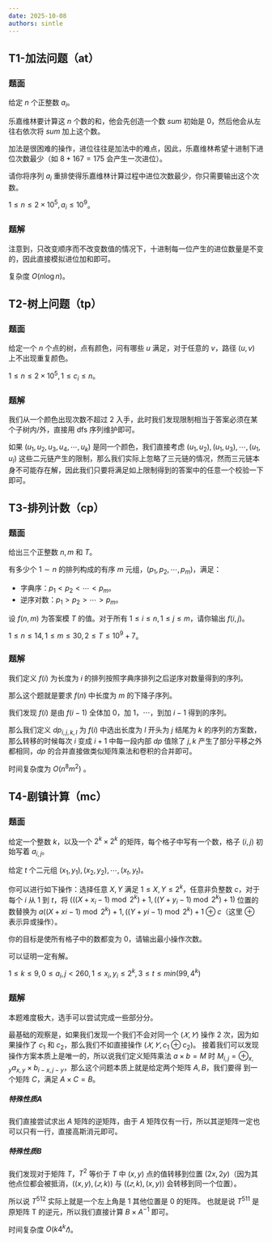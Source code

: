 ```yaml
---
date: 2025-10-08
authors: sintle
---
```


## T1-加法问题（at）

### 题面

给定 $n$ 个正整数 $a_i$。

乐嘉维林要计算这 $n$ 个数的和，他会先创造一个数 $sum$ 初始是 $0$，然后他会从左往右依次将 $sum$ 加上这个数。

加法是很困难的操作，进位往往是加法中的难点，因此，乐嘉维林希望十进制下进位次数最少（如 $8+167=175$ 会产生一次进位）。

请你将序列 $a_i$ 重排使得乐嘉维林计算过程中进位次数最少，你只需要输出这个次数。

$1\leq n\leq 2\times 10^5,a_i\leq 10^9$。

### 题解

注意到，只改变顺序而不改变数值的情况下，十进制每一位产生的进位数量是不变的，因此直接模拟进位加和即可。

复杂度 $O(n\log n)$。

## T2-树上问题（tp）

### 题面

给定一个 $n$ 个点的树，点有颜色，问有哪些 $u$ 满足，对于任意的 $v$，路径 $(u,v)$ 上不出现重复颜色。

$1\leq n\leq 2\times10^5,1\leq c_i\leq n$。

### 题解

我们从一个颜色出现次数不超过 $2$ 入手，此时我们发现限制相当于答案必须在某个子树内/外，直接用 dfs 序列维护即可。

如果 $(u_1,u_2,u_3,u_4,\cdots,u_k)$ 是同一个颜色，我们直接考虑 $(u_1,u_2),(u_1,u_3 ),\cdots,(u_1,u_l)$ 这些二元链产生的限制，那么我们实际上忽略了三元链的情况，然而三元链本身不可能存在解，因此我们只要将满足如上限制得到的答案中的任意一个校验一下即可。

## T3-排列计数（cp）

### 题面

给出三个正整数 $n,m$ 和 $T$。

有多少个 $1\sim n$ 的排列构成的有序 $m$ 元组，$(p_1,p_2,\cdots,p_m)$，满足：

-   字典序：$p_1<p_2<\cdots<p_m$。
-   逆序对数：$p_1>p_2>\cdots>p_m$。

设 $f(n,m)$ 为答案模 $T$ 的值。对于所有 $1\leq i\leq n,1\leq j\leq m$，请你输出 $f(i,j)$。

$1\leq n\leq 14, 1\leq m\leq 30, 2\leq T\leq 10^9+7$。

### 题解

我们定义 $f(i)$ 为长度为 $i$ 的排列按照字典序排列之后逆序对数量得到的序列。

那么这个题就是要求 $f(n)$ 中长度为 $m$ 的下降子序列。

我们发现 $f(i)$ 是由 $f(i-1)$ 全体加 $0$，加 $1$，$\cdots$，到加 $i-1$ 得到的序列。

那么我们定义 $dp_{i,j,k,l}$ 为 $f(i)$ 中选出长度为 $l$ 开头为 $j$ 结尾为 $k$ 的序列的方案数，那么转移的时候每次 $i$ 变成 $i+1$ 中每一段内部 $dp$ 值除了 $j,k$ 产生了部分平移之外都相同，$dp$ 的合并直接做类似矩阵乘法和卷积的合并即可。

时间复杂度为 $O(n^8m^2)$ 。

## T4-剧镇计算（mc）

### 题面

给定一个整数 $k$，以及一个 $2^k\times2^k$ 的矩阵，每个格子中写有一个数，格子 $(i,j)$ 初始写着 $a_{i,j}$。

给定 $t$ 个二元组 $(x_1,y_1),(x_2,y_2),\cdots,(x_t,y_t)$。

你可以进行如下操作：选择任意 $X,Y$ 满足 $1\leq X,Y\leq 2^k$，任意非负整数 $c$，对于每个 $i$ 从 $1$ 到 $t$，将 $(((X+x_i−1)\bmod2^k)+1, ((Y+y_i−1)\bmod2^k)+1)$ 位置的数替换为 $a((X+xi−1)\bmod2^k)+1,((Y+yi−1)\bmod2^k)+1\oplus c$（这里 $\oplus$ 表示异或操作）。

你的目标是使所有格子中的数都变为 $0$，请输出最小操作次数。

可以证明一定有解。

$1\leq k\leq 9, 0\leq a_i,j < 2 60,1\leq x_i,y_i\leq 2^k,3\leq t\leq min(99, 4^k)$

### 题解

本题难度极大，选手可以尝试完成一些部分分。

最基础的观察是，如果我们发现一个我们不会对同一个 $(𝑋,𝑌)$ 操作 $2$ 次，因为如果操作了 $c_1$ 和 $c_2$，那么我们不如直接操作 $(𝑋,𝑌,c_1\oplus c_2)$。 接着我们可以发现操作方案本质上是唯一的，所以说我们定义矩阵乘法 $a\times b=M$ 时 $M_{i,j}=\oplus_{x,y} a_{x,y}\times b_{i−x,j−y}$，那么这个问题本质上就是给定两个矩阵 $A,B$，我们要得 到一个矩阵 $C$，满足 $A\times C=B$。

##### 特殊性质A

我们直接尝试求出 $A$ 矩阵的逆矩阵，由于 $A$ 矩阵仅有一行，所以其逆矩阵一定也可以只有一行，直接高斯消元即可。

##### 特殊性质B

我们发现对于矩阵 $T$，$T^2$ 等价于 $T$ 中 $(x,y)$ 点的值转移到位置 $(2x,2y)$（因为其他点位都会被抵消，$((x,y),(𝑧,k))$ 与 $((𝑧,k),(x,y))$ 会转移到同一个位置）。

所以说 $T^{512}$ 实际上就是一个左上角是 $1$ 其他位置是 $0$ 的矩阵。 也就是说 $T^{511}$ 是原矩阵 T 的逆元，所以我们直接计算 $B\times A^{−1}$ 即可。

时间复杂度 $O(k4^k𝑡)$。
